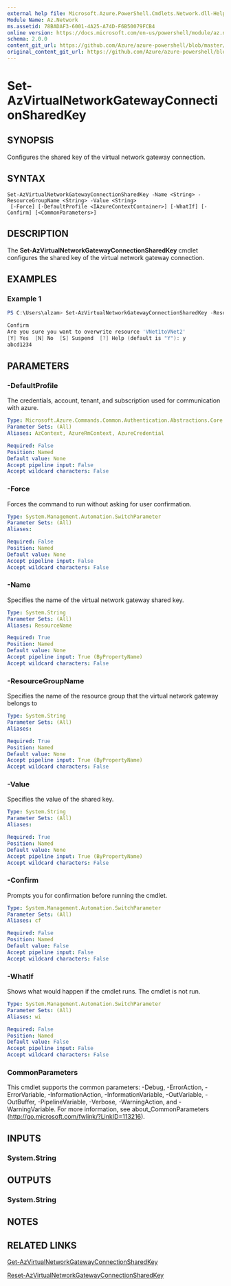 ```yaml
---
external help file: Microsoft.Azure.PowerShell.Cmdlets.Network.dll-Help.xml
Module Name: Az.Network
ms.assetid: 78BADAF3-6001-4A25-A74D-F6B50079FCB4
online version: https://docs.microsoft.com/en-us/powershell/module/az.network/set-azvirtualnetworkgatewayconnectionsharedkey
schema: 2.0.0
content_git_url: https://github.com/Azure/azure-powershell/blob/master/src/Network/Network/help/Set-AzVirtualNetworkGatewayConnectionSharedKey.md
original_content_git_url: https://github.com/Azure/azure-powershell/blob/master/src/Network/Network/help/Set-AzVirtualNetworkGatewayConnectionSharedKey.md
---
```


# Set-AzVirtualNetworkGatewayConnectionSharedKey

## SYNOPSIS
Configures the shared key of the virtual network gateway connection.

## SYNTAX

```
Set-AzVirtualNetworkGatewayConnectionSharedKey -Name <String> -ResourceGroupName <String> -Value <String>
 [-Force] [-DefaultProfile <IAzureContextContainer>] [-WhatIf] [-Confirm] [<CommonParameters>]
```

## DESCRIPTION
The **Set-AzVirtualNetworkGatewayConnectionSharedKey** cmdlet configures the shared key of the virtual network gateway connection.

## EXAMPLES

### Example 1
```powershell
PS C:\Users\alzam> Set-AzVirtualNetworkGatewayConnectionSharedKey -ResourceGroupName VPNGatewayV3 -Name VNet1toVNet2 -Value abcd1234

Confirm
Are you sure you want to overwrite resource 'VNet1toVNet2'
[Y] Yes  [N] No  [S] Suspend  [?] Help (default is "Y"): y
abcd1234
```

## PARAMETERS

### -DefaultProfile
The credentials, account, tenant, and subscription used for communication with azure.

```yaml
Type: Microsoft.Azure.Commands.Common.Authentication.Abstractions.Core.IAzureContextContainer
Parameter Sets: (All)
Aliases: AzContext, AzureRmContext, AzureCredential

Required: False
Position: Named
Default value: None
Accept pipeline input: False
Accept wildcard characters: False
```

### -Force
Forces the command to run without asking for user confirmation.

```yaml
Type: System.Management.Automation.SwitchParameter
Parameter Sets: (All)
Aliases:

Required: False
Position: Named
Default value: None
Accept pipeline input: False
Accept wildcard characters: False
```

### -Name
Specifies the name of the virtual network gateway shared key.

```yaml
Type: System.String
Parameter Sets: (All)
Aliases: ResourceName

Required: True
Position: Named
Default value: None
Accept pipeline input: True (ByPropertyName)
Accept wildcard characters: False
```

### -ResourceGroupName
Specifies the name of the resource group that the virtual network gateway belongs to

```yaml
Type: System.String
Parameter Sets: (All)
Aliases:

Required: True
Position: Named
Default value: None
Accept pipeline input: True (ByPropertyName)
Accept wildcard characters: False
```

### -Value
Specifies the value of the shared key.

```yaml
Type: System.String
Parameter Sets: (All)
Aliases:

Required: True
Position: Named
Default value: None
Accept pipeline input: True (ByPropertyName)
Accept wildcard characters: False
```

### -Confirm
Prompts you for confirmation before running the cmdlet.

```yaml
Type: System.Management.Automation.SwitchParameter
Parameter Sets: (All)
Aliases: cf

Required: False
Position: Named
Default value: False
Accept pipeline input: False
Accept wildcard characters: False
```

### -WhatIf
Shows what would happen if the cmdlet runs.
The cmdlet is not run.

```yaml
Type: System.Management.Automation.SwitchParameter
Parameter Sets: (All)
Aliases: wi

Required: False
Position: Named
Default value: False
Accept pipeline input: False
Accept wildcard characters: False
```

### CommonParameters
This cmdlet supports the common parameters: -Debug, -ErrorAction, -ErrorVariable, -InformationAction, -InformationVariable, -OutVariable, -OutBuffer, -PipelineVariable, -Verbose, -WarningAction, and -WarningVariable. For more information, see about_CommonParameters (http://go.microsoft.com/fwlink/?LinkID=113216).

## INPUTS

### System.String

## OUTPUTS

### System.String

## NOTES

## RELATED LINKS

[Get-AzVirtualNetworkGatewayConnectionSharedKey](./Get-AzVirtualNetworkGatewayConnectionSharedKey.md)

[Reset-AzVirtualNetworkGatewayConnectionSharedKey](./Reset-AzVirtualNetworkGatewayConnectionSharedKey.md)
